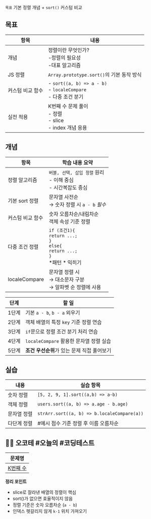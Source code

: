 `목표` 기본 정렬 개념 + `sort()` 커스텀 비교

## 목표

| 항목        | 내용                                                           |
| --------- | ------------------------------------------------------------ |
| 개념        | 정렬이란 무엇인가? <br>-정렬의 필요성 <br>-대표 알고리즘                         |
| JS 정렬     | `Array.prototype.sort()`의 기본 동작 방식                           |
| 커스텀 비교 함수 | - `sort((a, b) => a - b)`<br>- `localeCompare`<br>- 다중 조건 분기 |
| 실전 적용     | K번째 수 문제 풀이<br> - 정렬<br> - slice<br> - index 개념 응용           |

## 개념

| 항목            | 학습 내용 요약                                                                                   |
| ------------- | ------------------------------------------------------------------------------------------ |
| 정렬 알고리즘       | `버블, 선택, 삽입 정렬` 원리<br> - 이해 중심<br> - 시간복잡도 중심                                              |
| 기본 sort 정렬    | 문자열 사전순 <br>→ 숫자 정렬 시 `a - b` *필수*                                                         |
| 커스텀 비교 함수     | 숫자 오름차순/내림차순<br>객체 속성 기준 정렬                                                                |
| 다중 조건 정렬      | `if (조건1){`<br>   `return ...;` <br>`}`<br>`else{`<br>  `return ...;`<br>`}` <br>*패턴 * 익히기 |
| localeCompare | 문자열 정렬 시 <br>→ 대소문자 구분<br>→ 알파벳 순 정렬에 사용                                                   |

| 단계  | 할 일                           |
| --- | ----------------------------- |
| 1단계 | 기본 `a - b`, `b - a` 외우기       |
| 2단계 | 객체 배열의 특정 `key` 기준 정렬 연습      |
| 3단계 | `if`문으로 정렬 조건 분기 처리 연습        |
| 4단계 | `localeCompare` 활용한 문자열 정렬 실습 |
| 5단계 | **조건 우선순위**가 있는 문제 직접 풀어보기    |

## 실습 

| 내용     | 실습 항목                                       |
| ------ | ------------------------------------------- |
| 숫자 정렬  | `[5, 2, 9, 1].sort((a,b) => a-b)`           |
| 객체 정렬  | `users.sort((a, b) => a.age - b.age)`       |
| 문자열 정렬 | `strArr.sort((a, b) => b.localeCompare(a))` |
| 다단계 정렬 | #예시 점수 기준 정렬 후 이름 오름차순                      |

## 👩‍💻 오코테 #오늘의 #코딩테스트

| 문제명                                                                      |
| ------------------------------------------------------------------------ |
| [K번째 수](https://school.programmers.co.kr/learn/courses/30/lessons/42748) |

**정리 포인트**
- slice로 잘라낸 배열의 정렬이 핵심  
- sort()가 없으면 효율적이지 않음  
- 정렬 기준은 숫자 오름차순 (`a - b`)  
- 인덱스 헷갈리지 않게 `k-1` 위치 가져오기